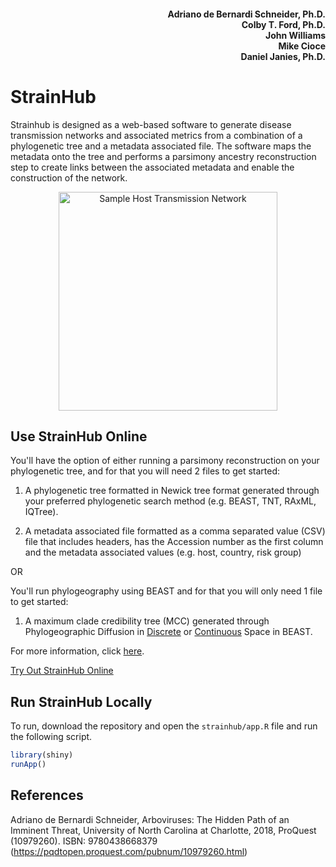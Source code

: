 
<h4 align = "right">Adriano de Bernardi Schneider, Ph.D.<br> Colby T. Ford, Ph.D.<br>John Williams<br> Mike Cioce<br>Daniel Janies, Ph.D.</h3>

# StrainHub
Strainhub is designed as a web-based software to generate disease transmission networks and associated metrics from a combination of a phylogenetic tree and a metadata associated file. The software maps the metadata onto the tree and performs a parsimony ancestry reconstruction step to create links between the associated metadata and enable the construction of the network.

<p align="center">
  <img src="https://github.com/abschneider/StrainHub/blob/master/host_network_example.png" alt="Sample Host Transmission Network" width="350"/>
</p>


## Use StrainHub Online

You'll have the option of either running a parsimony reconstruction on your phylogenetic tree, and for that you will need 2 files to get started:

1) A phylogenetic tree formatted in Newick tree format generated through your preferred phylogenetic search method (e.g. BEAST, TNT, RAxML, IQTree).

2) A metadata associated file formatted as a comma separated value (CSV) file that includes headers, has the Accession number as the first column and the metadata associated values (e.g. host, country, risk group)

OR

You'll run phylogeography using BEAST and for that you will only need 1 file to get started:

1) A maximum clade credibility tree (MCC) generated through Phylogeographic Diffusion in [Discrete](http://beast.community/workshop_discrete_diffusion) or [Continuous](http://beast.community/workshop_continuous_diffusion) Space in BEAST.

For more information, click [here](ABOUT.md).

[Try Out StrainHub Online](https://strainhub.io)

## Run StrainHub Locally
To run, download the repository and open the `strainhub/app.R` file and run the following script.
```r
library(shiny)
runApp()
```

## References

Adriano de Bernardi Schneider, Arboviruses: The Hidden Path of an Imminent Threat, University of North Carolina at Charlotte, 2018, ProQuest (10979260). ISBN: 9780438668379 (https://pqdtopen.proquest.com/pubnum/10979260.html)

